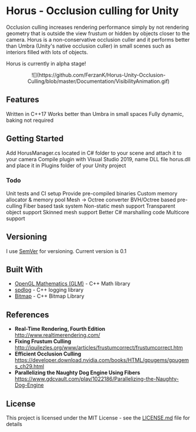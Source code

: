 # Horus - Occlusion culling for Unity

Occlusion culling increases rendering performance simply by not rendering geometry that is outside the view frustum or hidden by objects closer to the camera. Horus is a non-conservative occlusion culler and it performs better than Umbra (Unity's native occlusion culler) in small scenes such as interiors filled with lots of objects.

Horus is currently in alpha stage!

<p align="center">
![](https://github.com/FerzanK/Horus-Unity-Occlusion-Culling/blob/master/Documentation/VisibilityAnimation.gif)
</p>

## Features
Written in C++17
Works better than Umbra in small spaces
Fully dynamic, baking not required

## Getting Started

Add HorusManager.cs located in C# folder to your scene and attach it to your camera
Compile plugin with Visual Studio 2019, name DLL file horus.dll and place it in Plugins folder of your Unity project


### Todo

Unit tests and CI setup
Provide pre-compiled binaries
Custom memory allocator & memory pool
Mesh -> Octree converter
BVH/Octree based pre-culling
Fiber based task system
Non-static mesh support
Transparent object support
Skinned mesh support
Better C# marshalling code
Multicore support

## Versioning

I use [SemVer](http://semver.org/) for versioning. Current version is 0.1

## Built With

* [OpenGL Mathematics (GLM)](https://github.com/g-truc/glm) - C++ Math library
* [spdlog](https://github.com/gabime/spdlog) - C++ logging library
* [Bitmap](https://github.com/ArashPartow/bitmap) - C++ Bitmap Library

## References

* **Real-Time Rendering, Fourth Edition** http://www.realtimerendering.com/
* **Fixing Frustum Culling**  http://iquilezles.org/www/articles/frustumcorrect/frustumcorrect.htm
* **Efficient Occlusion Culling** https://developer.download.nvidia.com/books/HTML/gpugems/gpugems_ch29.html
* **Parallelizing the Naughty Dog Engine Using Fibers**  https://www.gdcvault.com/play/1022186/Parallelizing-the-Naughty-Dog-Engine

## License

This project is licensed under the MIT License - see the [LICENSE.md](LICENSE.md) file for details
